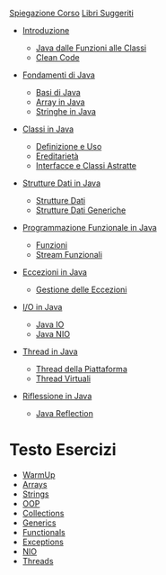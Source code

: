 [Spiegazione Corso](../README.md)
[Libri Suggeriti](./book.md)


- [Introduzione]()
  - [Java dalle Funzioni alle Classi](./E1.1%20-%20Java%20From%20Functions%20to%20Classes.md)
  - [Clean Code](./E1.2%20-%20Clean%20Code.md)

- [Fondamenti di Java]()
  - [Basi di Java](./E2.1%20-%20Java%20Basics.md)
  - [Array in Java](./E2.2%20-%20Java%20Basics%20(Arrays).md)
  - [Stringhe in Java](./E2.3%20-%20Java%20Basics%20(Strings).md)

- [Classi in Java]()
  - [Definizione e Uso](./E3.1%20-%20Java%20Classes%20(Definition%20and%20use).md)
  - [Ereditarietà](./E3.2%20-%20Java%20Classes%20(Inheritance).md)
  - [Interfacce e Classi Astratte](./E3.3%20-%20Java%20Classes%20(Interfaces,%20abstract%20classes).md)

- [Strutture Dati in Java]()
  - [Strutture Dati](./E4.1%20-%20Java%20Data%20Structures.md)
  - [Strutture Dati Generiche](./E5.1%20-%20Java%20Generic%20Data%20Structures.md)

- [Programmazione Funzionale in Java]()
  - [Funzioni](./E6.1%20-%20Java%20Functional%20Programming%20(Functions).md)
  - [Stream Funzionali](./E6.2%20-%20Java%20Functional%20Programming%20(Functional%20Streams).md)

- [Eccezioni in Java]()
  - [Gestione delle Eccezioni](./E7.1%20-%20Java%20Exceptions.md)

- [I/O in Java]()
  - [Java IO](./E8.1%20-%20Java%20IO.md)
  - [Java NIO](./E8.2%20-%20Java%20NIO.md)

- [Thread in Java]()
  - [Thread della Piattaforma](./E9.1%20-%20Java%20Platform%20Threads.md)
  - [Thread Virtuali](./E9.2%20-%20Java%20Virtual%20Threads.md)

- [Riflessione in Java](.)
  - [Java Reflection](./E10.1%20-%20Java%20Reflection.md)

# Testo Esercizi
 - [WarmUp](./Esercizi/warmup.md)
 - [Arrays](./Esercizi/arrays.md)
 - [Strings](./Esercizi/strings.md)
 - [OOP](./Esercizi/oop.md)
 - [Collections](./Esercizi/collections.ms)
 - [Generics](./Esercizi/generics.md)
 - [Functionals](./Esercizi/functional.md)
 - [Exceptions](./Esercizi/exceptions.md)
 - [NIO](./Esercizi/nio.md)
 - [Threads](./Esercizi/threads.md)

  

